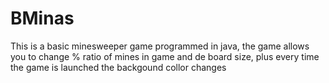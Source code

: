 # BMinas
This is a basic minesweeper game programmed in java, the game allows you to change % ratio of mines in game and de board size, plus every time the game is launched the backgound collor changes
